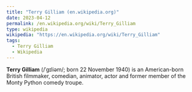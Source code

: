 ```yaml
---
title: "Terry Gilliam (en.wikipedia.org)"
date: 2023-04-12
permalink: /en.wikipedia.org/wiki/Terry_Gilliam
type: wikipedia
wikipedia: "https://en.wikipedia.org/wiki/Terry_Gilliam"
tags:
  - Terry Gilliam
  - Wikipedia
---
```

**Terry Gilliam** (/ˈɡɪliəm/; born 22 November 1940) is an American-born British filmmaker, comedian, animator, actor and former member of the Monty Python comedy troupe.